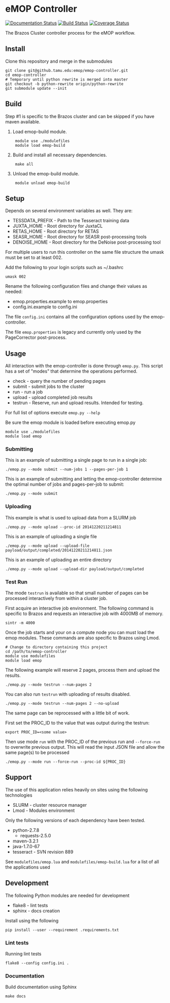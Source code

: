 # eMOP Controller

[![Documentation Status](https://readthedocs.org/projects/emop-controller/badge/?version=latest)](https://readthedocs.org/projects/emop-controller/?badge=latest)
[![Build Status](https://travis-ci.org/idhmc-tamu/emop-controller.svg?branch=master)](https://travis-ci.org/idhmc-tamu/emop-controller)
[![Coverage Status](https://coveralls.io/repos/idhmc-tamu/emop-controller/badge.svg?branch=master)](https://coveralls.io/r/idhmc-tamu/emop-controller?branch=master)

The Brazos Cluster controller process for the eMOP workflow.

## Install

Clone this repository and merge in the submodules

    git clone git@github.tamu.edu:emop/emop-controller.git
    cd emop-controller
    # Temporary until python rewrite is merged into master
    git checkout -b python-rewrite origin/python-rewrite
    git submodule update --init

## Build

Step #1 is specific to the Brazos cluster and can be skipped if you have maven available.

1. Load emop-build module.

        module use ./modulefiles
        module load emop-build

2. Build and install all necessary dependencies.

        make all

3. Unload the emop-build module.

        module unload emop-build

## Setup

Depends on several environment variables as well. They are:

* TESSDATA_PREFIX - Path to the Tesseract training data
* JUXTA_HOME - Root directory for JuxtaCL
* RETAS_HOME - Root directory for RETAS
* SEASR_HOME - Root directory for SEASR post-processing tools
* DENOISE_HOME - Root directory for the DeNoise post-processing tool

For multiple users to run this controller on the same file structure the umask must be set to at least 002.

Add the following to your login scripts such as ~/.bashrc

    umask 002

Rename the following configuration files and change their values as needed:

* emop.properties.example to emop.properties
* config.ini.example to config.ini

The file `config.ini` contains all the configuration options used by the emop-controller.

The file `emop.properties` is legacy and currently only used by the PageCorrector post-process.

## Usage

All interaction with the emop-controller is done through `emop.py`.  This script has a set of "modes" that determine the operations performed.

* check - query the number of pending pages
* submit - submit jobs to the cluster
* run - run a job
* upload - upload completed job results
* testrun - Reserve, run and upload results.  Intended for testing.

For full list of options execute `emop.py --help`

Be sure the emop module is loaded before executing emop.py

    module use ./modulefiles
    module load emop

### Submitting

This is an example of submitting a single page to run in a single job:

    ./emop.py --mode submit --num-jobs 1 --pages-per-job 1

This is an example of submitting and letting the emop-controller determine the optimal
number of jobs and pages-per-job to submit:

    ./emop.py --mode submit

### Uploading

This example is what is used to upload data from a SLURM job

    ./emop.py --mode upload --proc-id 20141220211214811

This is an example of uploading a single file

    ./emop.py --mode upload --upload-file payload/output/completed/20141220211214811.json

This is an example of uploading an entire directory

    ./emop.py --mode upload --upload-dir payload/output/completed

### Test Run

The mode `testrun` is available so that small number of pages can be processed interactively
from within a cluster job.

First acquire an interactive job environment.  The following command is specific to Brazos and requests
an interactive job with 4000MB of memory.

    sintr -m 4000

Once the job starts and your on a compute node you can must load the emop modules.  These commands are also
specific to Brazos using Lmod.

    # Change to directory containing this project
    cd /path/to/emop-controller
    module use modulefiles
    module load emop

The following example will reserve 2 pages, process them and upload the results.
    
    ./emop.py --mode testrun --num-pages 2

You can also run `testrun` with uploading of results disabled.

    ./emop.py --mode testrun --num-pages 2 --no-upload

The same page can be reprocessed with a little bit of work.

First set the PROC_ID to the value that was output during the testrun:

    export PROC_ID=<some value>

Then use mode `run` with the PROC_ID of the previous run and `--force-run` to overwrite previous output.  This will read the input JSON file and allow the same page(s) to be processed

    ./emop.py --mode run --force-run --proc-id ${PROC_ID}

## Support

The use of this application relies heavily on sites using the following technologies

* SLURM - cluster resource manager
* Lmod - Modules environment

Only the following versions of each dependency have been tested.

* python-2.7.8
  * requests-2.5.0
* maven-3.2.1
* java-1.7.0-67
* tesseract - SVN revision 889

See `modulefiles/emop.lua` and `modulefiles/emop-build.lua` for a list of all the applications used

## Development

The following Python modules are needed for development

* flake8 - lint tests
* sphinx - docs creation

Install using the following

    pip install --user --requirement .requirements.txt

### Lint tests

Running lint tests

    flake8 --config config.ini .

### Documentation

Build documentation using Sphinx

    make docs
